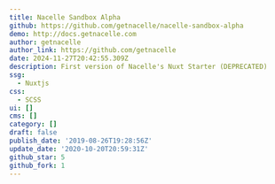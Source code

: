 ```yaml
---
title: Nacelle Sandbox Alpha
github: https://github.com/getnacelle/nacelle-sandbox-alpha
demo: http://docs.getnacelle.com
author: getnacelle
author_link: https://github.com/getnacelle
date: 2024-11-27T20:42:55.309Z
description: First version of Nacelle's Nuxt Starter (DEPRECATED)
ssg:
  - Nuxtjs
css:
  - SCSS
ui: []
cms: []
category: []
draft: false
publish_date: '2019-08-26T19:28:56Z'
update_date: '2020-10-20T20:59:31Z'
github_star: 5
github_fork: 1
---
```


